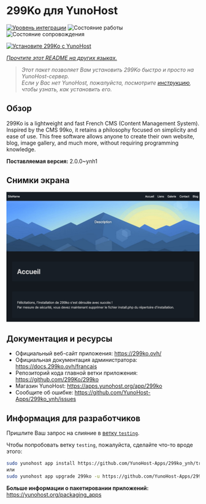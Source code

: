 <!--
Важно: этот README был автоматически сгенерирован <https://github.com/YunoHost/apps/tree/master/tools/readme_generator>
Он НЕ ДОЛЖЕН редактироваться вручную.
-->

# 299Ko для YunoHost

[![Уровень интеграции](https://apps.yunohost.org/badge/integration/299ko)](https://ci-apps.yunohost.org/ci/apps/299ko/)
![Состояние работы](https://apps.yunohost.org/badge/state/299ko)
![Состояние сопровождения](https://apps.yunohost.org/badge/maintained/299ko)

[![Установите 299Ko с YunoHost](https://install-app.yunohost.org/install-with-yunohost.svg)](https://install-app.yunohost.org/?app=299ko)

*[Прочтите этот README на других языках.](./ALL_README.md)*

> *Этот пакет позволяет Вам установить 299Ko быстро и просто на YunoHost-сервер.*  
> *Если у Вас нет YunoHost, пожалуйста, посмотрите [инструкцию](https://yunohost.org/install), чтобы узнать, как установить его.*

## Обзор

299Ko is a lightweight and fast French CMS (Content Management System). Inspired by the CMS 99ko, it retains a philosophy focused on simplicity and ease of use. This free software allows anyone to create their own website, blog, image gallery, and much more, without requiring programming knowledge.


**Поставляемая версия:** 2.0.0~ynh1

## Снимки экрана

![Снимок экрана 299Ko](./doc/screenshots/screenshot.png)

## Документация и ресурсы

- Официальный веб-сайт приложения: <https://299ko.ovh/>
- Официальная документация администратора: <https://docs.299ko.ovh/francais>
- Репозиторий кода главной ветки приложения: <https://github.com/299Ko/299ko>
- Магазин YunoHost: <https://apps.yunohost.org/app/299ko>
- Сообщите об ошибке: <https://github.com/YunoHost-Apps/299ko_ynh/issues>

## Информация для разработчиков

Пришлите Ваш запрос на слияние в [ветку `testing`](https://github.com/YunoHost-Apps/299ko_ynh/tree/testing).

Чтобы попробовать ветку `testing`, пожалуйста, сделайте что-то вроде этого:

```bash
sudo yunohost app install https://github.com/YunoHost-Apps/299ko_ynh/tree/testing --debug
или
sudo yunohost app upgrade 299ko -u https://github.com/YunoHost-Apps/299ko_ynh/tree/testing --debug
```

**Больше информации о пакетировании приложений:** <https://yunohost.org/packaging_apps>
